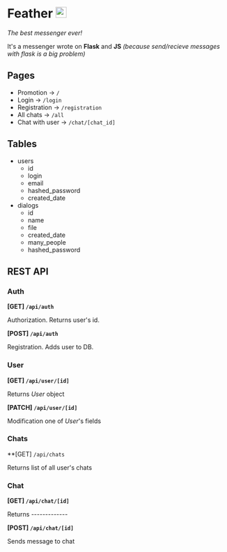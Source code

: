 # Feather <img src="http://files.suheugene.ru/b_icon.png" alt="Feather app icon" height="25" width="25">
*The best messenger ever!*

It's a messenger wrote on **Flask** and **JS** *(because send/recieve messages with flask is a big problem)*

## Pages
- Promotion -> `/`
- Login -> `/login`
- Registration -> `/registration`
- All chats -> `/all`
- Chat with user -> `/chat/[chat_id]`

## Tables
- users
  - id
  - login
  - email
  - hashed_password
  - created_date
- dialogs
  - id
  - name
  - file
  - created_date
  - many_people
  - hashed_password

## REST API

### Auth
**[GET] `/api/auth`**

Authorization. Returns user's id.

**[POST] `/api/auth`**

Registration. Adds user to DB.

### User
**[GET] `/api/user/[id]`**

Returns *User* object

**[PATCH] `/api/user/[id]`**

Modification one of *User*'s fields

### Chats

**[GET] `/api/chats`

Returns list of all user's chats

### Chat
**[GET] `/api/chat/[id]`**

Returns -------------

**[POST] `/api/chat/[id]`**

Sends message to chat
